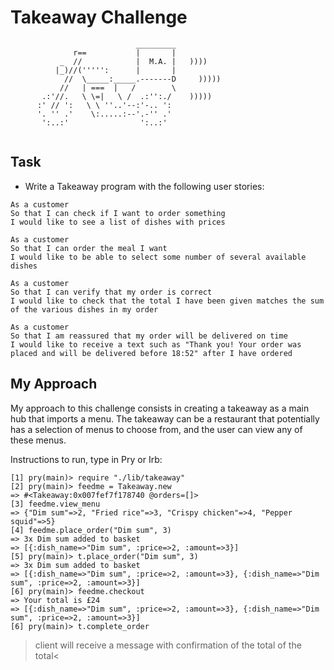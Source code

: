 Takeaway Challenge
==================
```
                            _________
              r==           |       |
           _  //            |  M.A. |   ))))
          |_)//(''''':      |       |
            //  \_____:_____.-------D     )))))
           //   | ===  |   /        \
       .:'//.   \ \=|   \ /  .:'':./    )))))
      :' // ':   \ \ ''..'--:'-.. ':
      '. '' .'    \:.....:--'.-'' .'
       ':..:'                ':..:'
 
 ```

Task
-----

* Write a Takeaway program with the following user stories:

```
As a customer
So that I can check if I want to order something
I would like to see a list of dishes with prices

As a customer
So that I can order the meal I want
I would like to be able to select some number of several available dishes

As a customer
So that I can verify that my order is correct
I would like to check that the total I have been given matches the sum of the various dishes in my order

As a customer
So that I am reassured that my order will be delivered on time
I would like to receive a text such as "Thank you! Your order was placed and will be delivered before 18:52" after I have ordered
```
My Approach
-----------

My approach to this challenge consists in creating a takeaway as a main hub that imports a menu. The takeaway can be a restaurant that potentially has a selection of menus to choose from, and the user can view any of these menus.  

Instructions to run, type in Pry or Irb:  
  
```
[1] pry(main)> require "./lib/takeaway"
[2] pry(main)> feedme = Takeaway.new
=> #<Takeaway:0x007fef7f178740 @orders=[]>
[3] feedme.view_menu
=> {"Dim sum"=>2, "Fried rice"=>3, "Crispy chicken"=>4, "Pepper squid"=>5}
[4] feedme.place_order("Dim sum", 3)
=> 3x Dim sum added to basket
=> [{:dish_name=>"Dim sum", :price=>2, :amount=>3}]
[5] pry(main)> t.place_order("Dim sum", 3)
=> 3x Dim sum added to basket
=> [{:dish_name=>"Dim sum", :price=>2, :amount=>3}, {:dish_name=>"Dim sum", :price=>2, :amount=>3}]
[6] pry(main)> feedme.checkout
=> Your total is £24
=> [{:dish_name=>"Dim sum", :price=>2, :amount=>3}, {:dish_name=>"Dim sum", :price=>2, :amount=>3}]
[6] pry(main)> t.complete_order
```
>client will receive a message with confirmation of the total of the total<
